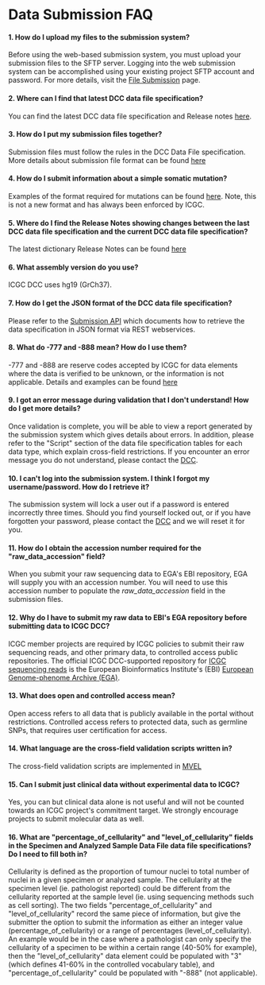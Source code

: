 # Data Submission FAQ

#### 1. How do I upload my files to the submission system?

Before using the web-based submission system, you must upload your submission files to the SFTP server. Logging into the web submission system can be accomplished using your existing project SFTP account and password. For more details, visit the [File Submission][1] page.


#### 2. Where can I find that latest DCC data file specification?

You can find the latest DCC data file specification and Release notes [here][2].


#### 3. How do I put my submission files together?

Submission files must follow the rules in the DCC Data File specification. More details about submission file format can be found [here][3]


#### 4. How do I submit information about a simple somatic mutation?

Examples of the format required for mutations can be found [here][4]. Note, this is not a new format and has always been enforced by ICGC.


#### 5. Where do I find the Release Notes showing changes between the last DCC data file specification and the current DCC data file specification?

The latest dictionary Release Notes can be found [here][5]


#### 6. What assembly version do you use?

ICGC DCC uses hg19 (GrCh37).


#### 7. How do I get the JSON format of the DCC data file specification?

Please refer to the [Submission API][12] which documents how to retrieve the data specification in JSON format via REST webservices.

#### 8. What do -777 and -888 mean? How do I use them?

-777 and -888 are reserve codes accepted by ICGC for data elements where the data is verified to be unknown, or the information is not applicable. Details and examples can be found [here][6]


#### 9. I got an error message during validation that I don't understand! How do I get more details?

Once validation is complete, you will be able to view a report generated by the submission system which gives details about errors. In addition, please refer to the "Script" section of the data file specification tables for each data type, which explain cross-field restrictions. If you encounter an error message you do not understand, please contact the [DCC](https://platform.icgc-argo.org/contact).


#### 10. I can't log into the submission system. I think I forgot my username/password. How do I retrieve it?

The submission system will lock a user out if a password is entered incorrectly three times. Should you find yourself locked out, or if you have forgotten your password, please contact the [DCC](https://platform.icgc-argo.org/contact) and we will reset it for you.


#### 11. How do I obtain the accession number required for the "raw_data_accession" field?

When you submit your raw sequencing data to EGA's EBI repository, EGA will supply you with an accession number. You will need to use this accession number to populate the _raw_data_accession_ field in the submission files.

#### 12. Why do I have to submit my raw data to EBI's EGA repository before submitting data to ICGC DCC?

ICGC member projects are required by ICGC policies to submit their raw sequencing reads, and other primary data, to controlled access public repositories. The official ICGC DCC-supported repository for [ICGC sequencing reads][8] is the European Bioinformatics Institute's (EBI) [European Genome-phenome Archive (EGA)][9].


#### 13. What does open and controlled access mean?

Open access refers to all data that is publicly available in the portal without restrictions. Controlled access refers to protected data, such as germline SNPs, that requires user certification for access.


#### 14. What language are the cross-field validation scripts written in?

The cross-field validation scripts are implemented in [MVEL][11]


#### 15. Can I submit just clinical data without experimental data to ICGC?

Yes, you can but clinical data alone is not useful and will not be counted towards an ICGC project's commitment target. We strongly encourage projects to submit molecular data as well.

#### 16. What are "percentage_of_cellularity" and "level_of_cellularity" fields in the Specimen and Analyzed Sample Data File data file specifications? Do I need to fill both in?

Cellularity is defined as the proportion of tumour nuclei to total number of nuclei in a given specimen or analyzed sample. The cellularity at the specimen level (ie. pathologist reported) could be different from the cellularity reported at the sample level (ie. using sequencing methods such as cell sorting). The two fields "percentage_of_cellularity" and "level_of_cellularity" record the same piece of information, but give the submitter the option to submit the information as either an integer value (percentage_of_cellularity) or a range of percentages (level_of_cellularity). An example would be in the case where a pathologist can only specify the cellularity of a specimen to be within a certain range (40-50% for example), then the "level_of_cellularity" data element could be populated with "3" (which defines 41-60% in the controlled vocabulary table), and "percentage_of_cellularity" could be populated with "-888" (not applicable).

[1]: guide/overview/file-submission.md
[2]: /dictionary/releases/
[3]: guide/overview/submission-file-format.md
[4]: guide/icgc-simple-somatic-mutation-format.md
[5]: /dictionary/releases/
[6]: guide/dcc-data-element-specifications.md#missing-or-unknown-values
[8]: http://www.ebi.ac.uk/ega/dacs/EGAC00001000010
[9]: http://www.ebi.ac.uk/ega
[10]: http://www.icgc.org/daco
[11]: https://en.wikipedia.org/wiki/MVEL
[12]: /submission/api/
